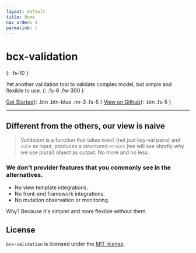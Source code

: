 ```yaml
---
layout: default
title: Home
nav_order: 1
permalink: /
---
```


# bcx-validation
{: .fs-10 }

Yet another validation tool to validate complex model, but simple and flexible to use.
{: .fs-6 .fw-300 }

[Get Started](./get-started){: .btn .btn-blue .mr-3 .fs-5 } [View on Github](https://github.com/buttonwoodcx/bcx-validation){: .btn .fs-5 }

---

## Different from the others, our view is naive

> Validation is a function that takes `model` (not just key-val pairs) and `rule` as input, produces a structured `errors` (we will see shortly why we use plural) object as output. No more and no less.

### We don't provider features that you commonly see in the alternatives.

* No view template integrations.
* No front-end framework integrations.
* No mutation observation or monitoring.

Why? Because it's simpler and more flexible without them.

## License

`bcx-validation` is licensed under the [MIT license](https://github.com/buttonwoodcx/bcx-validation/blob/master/LICENSE).
